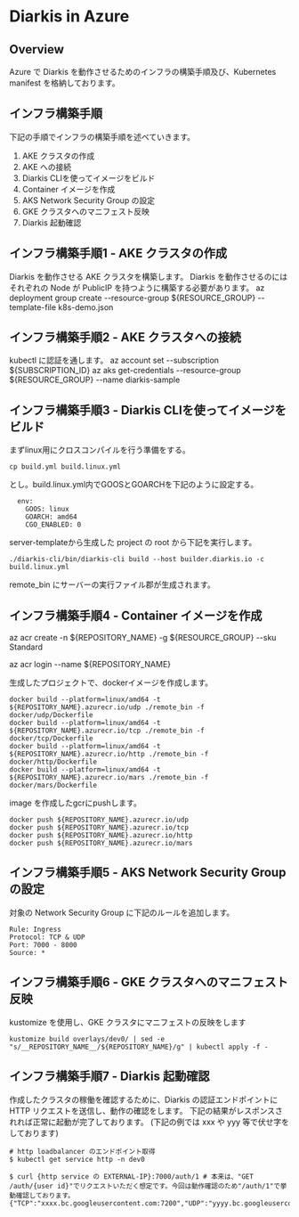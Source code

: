 # Diarkis in Azure
## Overview
Azure で Diarkis を動作させるためのインフラの構築手順及び、Kubernetes manifest を格納しております。

## インフラ構築手順
下記の手順でインフラの構築手順を述べていきます。

1. AKE クラスタの作成
2. AKE への接続
3. Diarkis CLIを使ってイメージをビルド
4. Container イメージを作成
5. AKS Network Security Group の設定
6. GKE クラスタへのマニフェスト反映
7. Diarkis 起動確認

## インフラ構築手順1 - AKE クラスタの作成
Diarkis を動作させる AKE クラスタを構築します。
Diarkis を動作させるのにはそれぞれの Node が PublicIP を持つように構築する必要があります。
az deployment group create --resource-group ${RESOURCE_GROUP} --template-file k8s-demo.json

## インフラ構築手順2 - AKE クラスタへの接続
kubectl に認証を通します。
az account set --subscription ${SUBSCRIPTION_ID}
az aks get-credentials --resource-group ${RESOURCE_GROUP} --name diarkis-sample

## インフラ構築手順3 - Diarkis CLIを使ってイメージをビルド
まずlinux用にクロスコンパイルを行う準備をする。
```
cp build.yml build.linux.yml
```

とし。build.linux.yml内でGOOSとGOARCHを下記のように設定する。
```
  env:
    GOOS: linux
    GOARCH: amd64
    CGO_ENABLED: 0
```

server-templateから生成した project の root から下記を実行します。
```
./diarkis-cli/bin/diarkis-cli build --host builder.diarkis.io -c build.linux.yml
```
remote_bin にサーバーの実行ファイル郡が生成されます。

## インフラ構築手順4 - Container イメージを作成
az acr create -n ${REPOSITORY_NAME} -g ${RESOURCE_GROUP} --sku Standard

az acr login --name ${REPOSITORY_NAME}

生成したプロジェクトで、dockerイメージを作成します。
```
docker build --platform=linux/amd64 -t ${REPOSITORY_NAME}.azurecr.io/udp ./remote_bin -f docker/udp/Dockerfile
docker build --platform=linux/amd64 -t ${REPOSITORY_NAME}.azurecr.io/tcp ./remote_bin -f docker/tcp/Dockerfile
docker build --platform=linux/amd64 -t ${REPOSITORY_NAME}.azurecr.io/http ./remote_bin -f docker/http/Dockerfile
docker build --platform=linux/amd64 -t ${REPOSITORY_NAME}.azurecr.io/mars ./remote_bin -f docker/mars/Dockerfile
```
image を作成したgcrにpushします。
```
docker push ${REPOSITORY_NAME}.azurecr.io/udp
docker push ${REPOSITORY_NAME}.azurecr.io/tcp
docker push ${REPOSITORY_NAME}.azurecr.io/http
docker push ${REPOSITORY_NAME}.azurecr.io/mars
```

## インフラ構築手順5 - AKS Network Security Group の設定
対象の Network Security Group に下記のルールを追加します。
```
Rule: Ingress
Protocol: TCP & UDP
Port: 7000 - 8000
Source: *
```

## インフラ構築手順6 - GKE クラスタへのマニフェスト反映
kustomize を使用し、GKE クラスタにマニフェストの反映をします
```
kustomize build overlays/dev0/ | sed -e "s/__REPOSITORY_NAME__/${REPOSITORY_NAME}/g" | kubectl apply -f -
```

## インフラ構築手順7 - Diarkis 起動確認
作成したクラスタの稼働を確認するために、Diarkis の認証エンドポイントに HTTP リクエストを送信し、動作の確認をします。
下記の結果がレスポンスされれば正常に起動が完了しております。
(下記の例では xxx や yyy 等で伏せ字をしております)
```
# http loadbalancer のエンドポイント取得
$ kubectl get service http -n dev0

$ curl {http service の EXTERNAL-IP}:7000/auth/1 # 本来は、"GET /auth/{user id}"でリクエストいただく想定です。今回は動作確認のため"/auth/1"で挙動確認しております。
{"TCP":"xxxx.bc.googleusercontent.com:7200","UDP":"yyyy.bc.googleusercontent.com:7100","sid":"xxxxx","encryptionKey":"xxxxx","encryptionIV":"xxxxx","encryptionMacKey":"xxxxx"}
```

